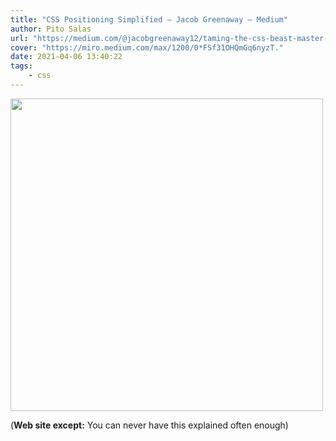 ```yaml
---
title: "CSS Positioning Simplified – Jacob Greenaway – Medium"
author: Pito Salas
url: "https://medium.com/@jacobgreenaway12/taming-the-css-beast-master-positioning-5882bad14458?source=userActivityShare-d383785221d0-1523878866" 
cover: "https://miro.medium.com/max/1200/0*FSf31OHQmGq6nyzT." 
date: 2021-04-06 13:40:22
tags:
    - css
---
```

<img src=https://miro.medium.com/max/1200/0*FSf31OHQmGq6nyzT. width="500">



(**Web site except:** You can never have this explained often enough) 
